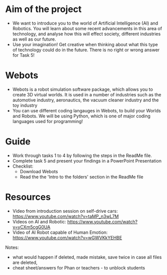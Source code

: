 # Aim of the project
- We want to introduce you to the world of Artificial Intelligence (AI) and Robotics. You will learn about some recent advancements in this area of technology, and analyse how this will effect society, different industries as well as our future.
- Use your imagination! Get creative when thinking about what this type of technology could do in the future. There is no right or wrong answer for Task 5! 

# Webots
- Webots is a robot simulation software package, which allows you to create 3D virtual worlds. It is used in a number of industries such as the automotive industry, aeronautics, the vacuum cleaner industry and the toy industry 
- You can use different coding langauges in Webots, to build your Worlds and Robots. We will be using Python, which is one of major coding languages used for programming!

# Guide
- Work through tasks 1 to 4 by following the steps in the ReadMe file.
- Complete task 5 and present your findings in a PowerPoint Presentation
- Checklist:
    - Download Webots
    - Read the the 'Intro to the folders' section in the ReadMe file

# Resources
- Video from introduction session on self-drive cars: https://www.youtube.com/watch?v=taMP_n3wL7M
- Videos on AI and Robotic: https://www.youtube.com/watch?v=yCXm5cgG0UA
- Video of AI Robot capable of Human Emotion: https://www.youtube.com/watch?v=wGWVKkYEHBE

Notes:
- what would happen if deleted, made mistake, save twice in case all files are deleted,
- cheat sheet/answers for Phan or teachers - to unblock students 
